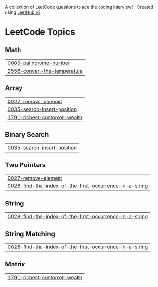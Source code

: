 A collection of LeetCode questions to ace the coding interview! - Created using [LeetHub v2](https://github.com/arunbhardwaj/LeetHub-2.0)
<!---LeetCode Topics Start-->
# LeetCode Topics
## Math
|  |
| ------- |
| [0009-palindrome-number](https://github.com/AryanG211/Leetcode/tree/master/0009-palindrome-number) |
| [2556-convert-the-temperature](https://github.com/AryanG211/Leetcode/tree/master/2556-convert-the-temperature) |
## Array
|  |
| ------- |
| [0027-remove-element](https://github.com/AryanG211/Leetcode/tree/master/0027-remove-element) |
| [0035-search-insert-position](https://github.com/AryanG211/Leetcode/tree/master/0035-search-insert-position) |
| [1791-richest-customer-wealth](https://github.com/AryanG211/Leetcode/tree/master/1791-richest-customer-wealth) |
## Binary Search
|  |
| ------- |
| [0035-search-insert-position](https://github.com/AryanG211/Leetcode/tree/master/0035-search-insert-position) |
## Two Pointers
|  |
| ------- |
| [0027-remove-element](https://github.com/AryanG211/Leetcode/tree/master/0027-remove-element) |
| [0028-find-the-index-of-the-first-occurrence-in-a-string](https://github.com/AryanG211/Leetcode/tree/master/0028-find-the-index-of-the-first-occurrence-in-a-string) |
## String
|  |
| ------- |
| [0028-find-the-index-of-the-first-occurrence-in-a-string](https://github.com/AryanG211/Leetcode/tree/master/0028-find-the-index-of-the-first-occurrence-in-a-string) |
## String Matching
|  |
| ------- |
| [0028-find-the-index-of-the-first-occurrence-in-a-string](https://github.com/AryanG211/Leetcode/tree/master/0028-find-the-index-of-the-first-occurrence-in-a-string) |
## Matrix
|  |
| ------- |
| [1791-richest-customer-wealth](https://github.com/AryanG211/Leetcode/tree/master/1791-richest-customer-wealth) |
<!---LeetCode Topics End-->
